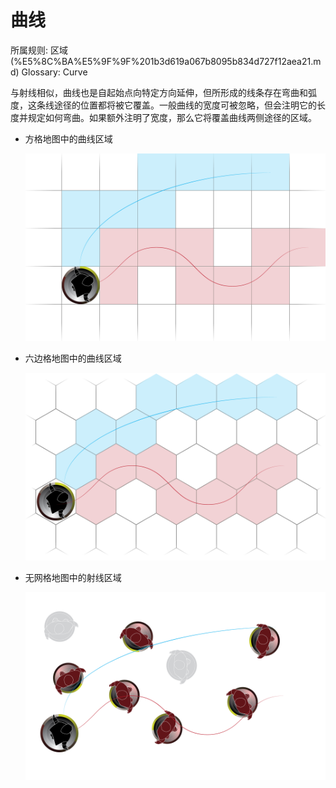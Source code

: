 # 曲线

所属规则: 区域 (%E5%8C%BA%E5%9F%9F%201b3d619a067b8095b834d727f12aea21.md)
Glossary: Curve

与射线相似，曲线也是自起始点向特定方向延伸，但所形成的线条存在弯曲和弧度，这条线途径的位置都将被它覆盖。一般曲线的宽度可被忽略，但会注明它的长度并规定如何弯曲。如果额外注明了宽度，那么它将覆盖曲线两侧途径的区域。

- 方格地图中的曲线区域
    
    ![mapsample_curve_grid.png](%E6%9B%B2%E7%BA%BF%201b3d619a067b80908a0ec356106f0f20/mapsample_curve_grid.png)
    
- 六边格地图中的曲线区域
    
    ![mapsample_curve_hex.png](%E6%9B%B2%E7%BA%BF%201b3d619a067b80908a0ec356106f0f20/mapsample_curve_hex.png)
    
- 无网格地图中的射线区域
    
    ![mapsample_curve_gridless.png](%E6%9B%B2%E7%BA%BF%201b3d619a067b80908a0ec356106f0f20/mapsample_curve_gridless.png)